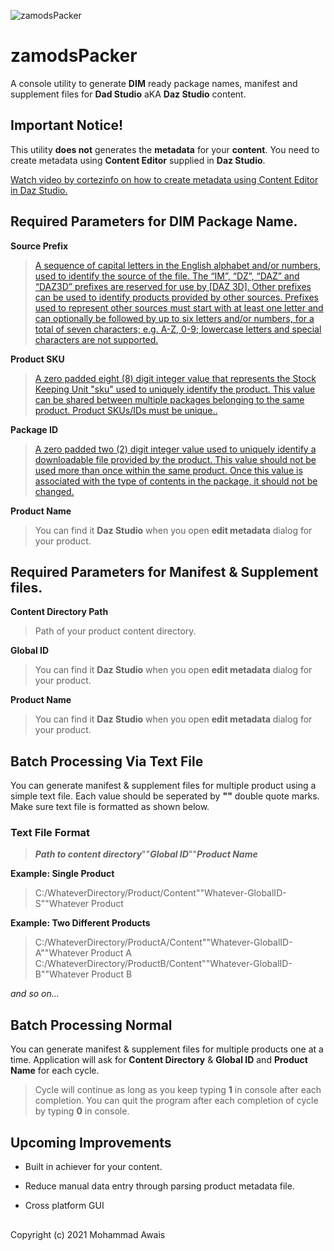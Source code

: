 
 ![zamodsPacker](https://am3pap003files.storage.live.com/y4mHSveaj4d2ea6dC7RqcOYtgHQS_Yfwxgf8EaFib4SbUWf2j9DPKf6VwLE5-3-UUH0MGBuaWEp6kBq0AmaPA8plZNPqUVBpE2pPtf80ztehn4afqpwIHVQy9f4j3lNyDr4Lps0OR-cYsMt7B4Wsv7w_wORe39G_ICRs-ymo_Bs-5QC6eeA0C2-Npn3vUrIo-jG?width=512&height=256&cropmode=none)
# zamodsPacker
A console utility to generate **DIM** ready package names, manifest and supplement files for **Dad Studio** aKA **Daz Studio** content.

## Important Notice!

This utility **does not** generates the **metadata** for your **content**. You need to create metadata using **Content Editor** supplied in **Daz Studio**.

[Watch video by cortezinfo on how to create metadata using Content Editor in Daz Studio.](https://www.youtube.com/watch?v=S3_FhmD47pw)
## Required Parameters for DIM Package Name.
**Source Prefix**
>[A sequence of capital letters in the English alphabet and/or numbers, used to identify the source of the file. The “IM”, “DZ”, “DAZ” and “DAZ3D” prefixes are reserved for use by \[DAZ 3D\]. Other prefixes can be used to identify products provided by other sources. Prefixes used to represent other sources must start with at least one letter and can optionally be followed by up to six letters and/or numbers, for a total of seven characters; e.g. A-Z, 0-9; lowercase letters and special characters are not supported.](http://docs.daz3d.com/doku.php/public/software/install_manager/referenceguide/tech_articles/package_naming/start)

**Product SKU**
>[A zero padded eight (8) digit integer value that represents the Stock Keeping Unit \"sku\" used to uniquely identify the product. This value can be shared between multiple packages belonging to the same product. Product SKUs/IDs must be unique..](http://docs.daz3d.com/doku.php/public/software/install_manager/referenceguide/tech_articles/package_naming/start)

**Package ID**
>[A zero padded two (2) digit integer value used to uniquely identify a downloadable file provided by the product. This value should not be used more than once within the same product. Once this value is associated with the type of contents in the package, it should not be changed.](http://docs.daz3d.com/doku.php/public/software/install_manager/referenceguide/tech_articles/package_naming/start)

**Product Name**

>You can find it **Daz Studio** when you open **edit metadata** dialog for your product.
## Required Parameters for Manifest & Supplement files.
**Content Directory Path**
>Path of your product content directory.

**Global ID**

>You can find it **Daz Studio** when you open **edit metadata** dialog for your product.

**Product Name**

>You can find it **Daz Studio** when you open **edit metadata** dialog for your product.
## Batch Processing Via Text File

You can generate manifest & supplement files for multiple product using a simple text file. Each value should be seperated by **""** double quote marks. 
Make sure text file is formatted as shown below.
### Text File Format
>***Path to content directory***""***Global ID***""***Product Name*** 

**Example: Single Product**
>C:/WhateverDirectory/Product/Content""Whatever-GlobalID-S""Whatever Product

**Example: Two Different Products**
>C:/WhateverDirectory/ProductA/Content""Whatever-GlobalID-A""Whatever Product A
>C:/WhateverDirectory/ProductB/Content""Whatever-GlobalID-B""Whatever Product B

*and so on...*

## Batch Processing Normal

You can generate manifest & supplement files for multiple products one at a time. Application will ask for **Content Directory** & **Global ID** and **Product Name** for each cycle. 
>Cycle will continue as long as you keep typing **1** in console after each completion. 
>You can quit the program after each completion of cycle by typing **0** in console.

## Upcoming Improvements

 - Built in achiever for your content.

- Reduce manual data entry through parsing product metadata file.
- Cross platform GUI
##
Copyright (c) 2021 Mohammad Awais
